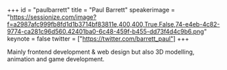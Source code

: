 ﻿+++
id = "paulbarrett"
title = "Paul Barrett"
speakerimage = "https://sessionize.com/image?f=a2987afc999fb8fd1d1b3714bf83811e,400,400,True,False,74-e4eb-4c82-9774-ca281c96d560.42401ba0-6c48-459f-b455-dd73f4d4c9b6.png"
keynote = false
twitter = ["https://twitter.com/barrett_paul"]
+++

Mainly frontend development & web design but also 3D modelling, animation and game development.